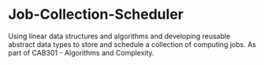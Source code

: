 # Job-Collection-Scheduler
Using linear data structures and algorithms and developing reusable abstract data types to store and schedule a collection of computing jobs. As part of CAB301 - Algorithms and Complexity.
